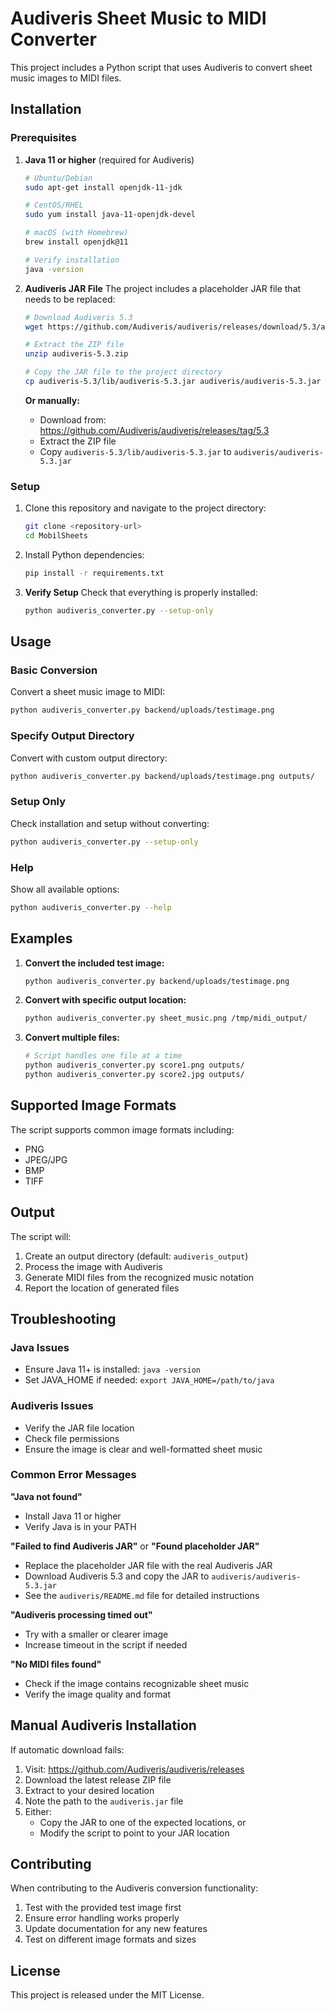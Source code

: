 # Audiveris Sheet Music to MIDI Converter

This project includes a Python script that uses Audiveris to convert sheet music images to MIDI files.

## Installation

### Prerequisites

1. **Java 11 or higher** (required for Audiveris)
   ```bash
   # Ubuntu/Debian
   sudo apt-get install openjdk-11-jdk
   
   # CentOS/RHEL
   sudo yum install java-11-openjdk-devel
   
   # macOS (with Homebrew)
   brew install openjdk@11
   
   # Verify installation
   java -version
   ```

2. **Audiveris JAR File**
   The project includes a placeholder JAR file that needs to be replaced:
   
   ```bash
   # Download Audiveris 5.3
   wget https://github.com/Audiveris/audiveris/releases/download/5.3/audiveris-5.3.zip
   
   # Extract the ZIP file
   unzip audiveris-5.3.zip
   
   # Copy the JAR file to the project directory
   cp audiveris-5.3/lib/audiveris-5.3.jar audiveris/audiveris-5.3.jar
   ```
   
   **Or manually:**
   - Download from: https://github.com/Audiveris/audiveris/releases/tag/5.3
   - Extract the ZIP file
   - Copy `audiveris-5.3/lib/audiveris-5.3.jar` to `audiveris/audiveris-5.3.jar`

### Setup

1. Clone this repository and navigate to the project directory:
   ```bash
   git clone <repository-url>
   cd MobilSheets
   ```

2. Install Python dependencies:
   ```bash
   pip install -r requirements.txt
   ```

3. **Verify Setup**
   Check that everything is properly installed:
   ```bash
   python audiveris_converter.py --setup-only
   ```

## Usage

### Basic Conversion

Convert a sheet music image to MIDI:
```bash
python audiveris_converter.py backend/uploads/testimage.png
```

### Specify Output Directory

Convert with custom output directory:
```bash
python audiveris_converter.py backend/uploads/testimage.png outputs/
```

### Setup Only

Check installation and setup without converting:
```bash
python audiveris_converter.py --setup-only
```

### Help

Show all available options:
```bash
python audiveris_converter.py --help
```

## Examples

1. **Convert the included test image:**
   ```bash
   python audiveris_converter.py backend/uploads/testimage.png
   ```

2. **Convert with specific output location:**
   ```bash
   python audiveris_converter.py sheet_music.png /tmp/midi_output/
   ```

3. **Convert multiple files:**
   ```bash
   # Script handles one file at a time
   python audiveris_converter.py score1.png outputs/
   python audiveris_converter.py score2.jpg outputs/
   ```

## Supported Image Formats

The script supports common image formats including:
- PNG
- JPEG/JPG
- BMP
- TIFF

## Output

The script will:
1. Create an output directory (default: `audiveris_output`)
2. Process the image with Audiveris
3. Generate MIDI files from the recognized music notation
4. Report the location of generated files

## Troubleshooting

### Java Issues
- Ensure Java 11+ is installed: `java -version`
- Set JAVA_HOME if needed: `export JAVA_HOME=/path/to/java`

### Audiveris Issues
- Verify the JAR file location
- Check file permissions
- Ensure the image is clear and well-formatted sheet music

### Common Error Messages

**"Java not found"**
- Install Java 11 or higher
- Verify Java is in your PATH

**"Failed to find Audiveris JAR"** or **"Found placeholder JAR"**
- Replace the placeholder JAR file with the real Audiveris JAR
- Download Audiveris 5.3 and copy the JAR to `audiveris/audiveris-5.3.jar`
- See the `audiveris/README.md` file for detailed instructions

**"Audiveris processing timed out"**
- Try with a smaller or clearer image
- Increase timeout in the script if needed

**"No MIDI files found"**
- Check if the image contains recognizable sheet music
- Verify the image quality and format

## Manual Audiveris Installation

If automatic download fails:

1. Visit: https://github.com/Audiveris/audiveris/releases
2. Download the latest release ZIP file
3. Extract to your desired location
4. Note the path to the `audiveris.jar` file
5. Either:
   - Copy the JAR to one of the expected locations, or
   - Modify the script to point to your JAR location

## Contributing

When contributing to the Audiveris conversion functionality:
1. Test with the provided test image first
2. Ensure error handling works properly
3. Update documentation for any new features
4. Test on different image formats and sizes

## License

This project is released under the MIT License.
